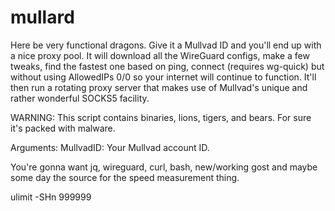 mullard
=======
Here be very functional dragons. Give it a Mullvad ID and you'll end up with a nice proxy pool.
It will download all the WireGuard configs, make a few tweaks, find the fastest one based on ping,
connect (requires wg-quick) but without using AllowedIPs 0/0 so your internet will continue to function.
It'll then run a rotating proxy server that makes use of Mullvad's unique and rather wonderful SOCKS5 facility.

WARNING: This script contains binaries, lions, tigers, and bears. For sure it's packed with malware.

Arguments:
  MullvadID: Your Mullvad account ID.


You're gonna want jq, wireguard, curl, bash, new/working gost and maybe some day the source for the speed measurement thing.

ulimit -SHn 999999
